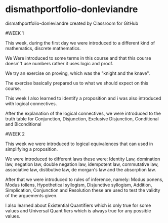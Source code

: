 # dismathportfolio-donleviandre
dismathportfolio-donleviandre created by Classroom for GitHub

#WEEK 1

This week, during the first day we were introduced to a different kind of mathematics, discrete mathematics.

We Were introduced to some terms in this course and that this course doesn''t use numbers rather it uses logic and proof.

We try an exercise on proving, which was the "knight and the knave".

The exercise basically prepared us to what we should expect on this course.

This week I also learned to identify a proposition and i was also introduced with logical connectives.

After the explanation of the logical connectives, we were introduced to the truth table for Conjunction, Disjunction, Exclusive Disjunction, Conditional and Biconditional

#WEEK 2

This week we were introduced to logical equivalences that can used in simplifying a proposition.

We were introduced to different laws these were: Identity Law, domination law, negation law, double negation law, idempotent law, commutative law, associative law, distibutive law, de morgan's law and the absorption law.

After that we were introduced to rules of inference, namely: Modus ponens, Modus tollens, Hypothetical syllogism, Disjunctive syllogism, Addition, Simplication, Conjunction and Resolution	these are used to test the validty of the arguements given.

I also learned about Existential Quantifiers which is only true for some values and Universal Quantifiers which is always true for any possible values.


